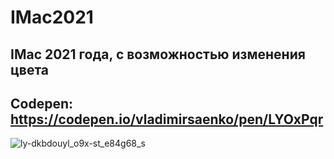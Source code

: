 # IMac2021

## IMac 2021 года, с возможностью изменения цвета

## Codepen: https://codepen.io/vladimirsaenko/pen/LYOxPqr

![ly-dkbdouyl_o9x-st_e84g68_s](https://user-images.githubusercontent.com/56477695/120351717-c52ac000-c308-11eb-84e4-f82d6dc7bba8.jpeg)
